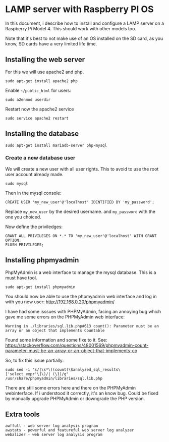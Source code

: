 # LAMP server with Raspberry PI OS

In this document, i describe how to install and configure a LAMP server on a Raspberry Pi Model 4. This should work with other models too.

Note that it's best to not make use of an OS installed on the SD card, as you know, SD cards have a very limited life time.

## Installing the web server

For this we will use apache2 and php.

    sudo apt-get install apache2 php
    
Enable `~/public_html` for users:
    
    sudo a2enmod userdir

Restart now the apache2 service

    sudo service apache2 restart

## Installing the database

    sudo apt-get install mariadb-server php-mysql

### Create a new database user

We will create a new user with all user rights. This to avoid to use the root user account already made.

    sudo mysql

Then in the mysql console:

    CREATE USER 'my_new_user'@'localhost' IDENTIFIED BY 'my_password';

Replace `my_new_user` by the desired username. and `my_password` with the one you choiced.

Now define the priviledges:

    GRANT ALL PRIVILEGES ON *.* TO 'my_new_user'@'localhost' WITH GRANT OPTION;
    FLUSH PRIVILEGES;

## Installing phpmyadmin

PhpMyAdmin is a web interface to manage the mysql database. This is a must have tool.

    sudo apt-get install phpmyadmin

You should now be able to use the phpmyadmin web interface and log in with you new user: http://192.168.0.20/phpmyadmin/

I have had some isssues with PHPMyAdmin, facing an annoying bug which gave me some errors on the PHPMyAdmin web interface:

    Warning in ./libraries/sql.lib.php#613 count(): Parameter must be an array or an object that implements Countable

Found some information and some fixe to it. See: https://stackoverflow.com/questions/48001569/phpmyadmin-count-parameter-must-be-an-array-or-an-object-that-implements-co

So, to fix this issue partially:

    sudo sed -i "s/|\s*\((count(\$analyzed_sql_results\['select_expr'\]\)/| (\1)/g" /usr/share/phpmyadmin/libraries/sql.lib.php

There are still some errors here and there on the PHPMyAdmin webinterface. If i understood it correctly, it's an know bug. Could be fixed by manually upgrade PHPMyAdmin or downgrade the PHP version.

## Extra tools

    awffull - web server log analysis program
    awstats - powerful and featureful web server log analyzer
    webalizer - web server log analysis program
